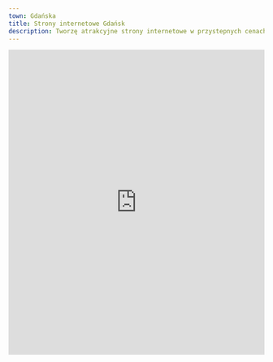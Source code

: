 ```yaml
---
town: Gdańska
title: Strony internetowe Gdańsk
description: Tworzę atrakcyjne strony internetowe w przystepnych cenach dla firm z Gdańska. Zadzwoń do mnie +48 788 660 190
---
```


<iframe src="https://www.google.com/maps/embed?pb=!1m18!1m12!1m3!1d148784.80927369613!2d18.52522304806413!3d54.36117516759648!2m3!1f0!2f0!3f0!3m2!1i1024!2i768!4f13.1!3m3!1m2!1s0x46fd731c14d4fa6f%3A0x9bb9fbf163b7be8d!2zR2RhxYRzaw!5e0!3m2!1spl!2spl!4v1682840086749!5m2!1spl!2spl" width="100%" height="600" style="border:0;" allowfullscreen="" loading="lazy" referrerpolicy="no-referrer-when-downgrade"></iframe>

